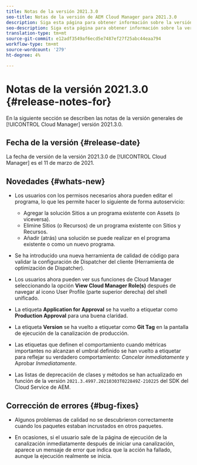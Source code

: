 ```yaml
---
title: Notas de la versión 2021.3.0
seo-title: Notas de la versión de AEM Cloud Manager para 2021.3.0
description: Siga esta página para obtener información sobre la versión 2021.3.0 de Cloud Manager
seo-description: Siga esta página para obtener información sobre la versión 2021.3.0 de AEM Cloud Manager
translation-type: tm+mt
source-git-commit: e12adf3549af6ecd5e7487ef27f25abc44eaa794
workflow-type: tm+mt
source-wordcount: '279'
ht-degree: 4%

---
```


# Notas de la versión 2021.3.0 {#release-notes-for}

En la siguiente sección se describen las notas de la versión generales de [!UICONTROL Cloud Manager] versión 2021.3.0.

## Fecha de la versión {#release-date}

La fecha de versión de la versión 2021.3.0 de [!UICONTROL Cloud Manager] es el 11 de marzo de 2021.

## Novedades {#whats-new}

* Los usuarios con los permisos necesarios ahora pueden editar el programa, lo que les permite hacer lo siguiente de forma autoservicio:

   * Agregar la solución Sitios a un programa existente con Assets (o viceversa).
   * Elimine Sitios (o Recursos) de un programa existente con Sitios y Recursos.
   * Añadir (atrás) una solución se puede realizar en el programa existente o como un nuevo programa.

* Se ha introducido una nueva herramienta de calidad de código para validar la configuración de Dispatcher del cliente (Herramienta de optimización de Dispatcher).

* Los usuarios ahora pueden ver sus funciones de Cloud Manager seleccionando la opción **View Cloud Manager Role(s)** después de navegar al icono User Profile (parte superior derecha) del shell unificado.

* La etiqueta **Application for Approval** se ha vuelto a etiquetar como **Production Approval** para una buena claridad.

* La etiqueta **Version** se ha vuelto a etiquetar como **Git Tag** en la pantalla de ejecución de la canalización de producción.

* Las etiquetas que definen el comportamiento cuando métricas importantes no alcanzan el umbral definido se han vuelto a etiquetar para reflejar su verdadero comportamiento: *Cancelar inmediatamente* y Aprobar *Inmediatamente*.

* Las listas de deprecación de clases y métodos se han actualizado en función de la versión `2021.3.4997.20210303T022849Z-210225` del SDK del Cloud Service de AEM.

## Corrección de errores {#bug-fixes}

* Algunos problemas de calidad no se descubrieron correctamente cuando los paquetes estaban incrustados en otros paquetes.

* En ocasiones, si el usuario sale de la página de ejecución de la canalización inmediatamente después de iniciar una canalización, aparece un mensaje de error que indica que la acción ha fallado, aunque la ejecución realmente se inicia.